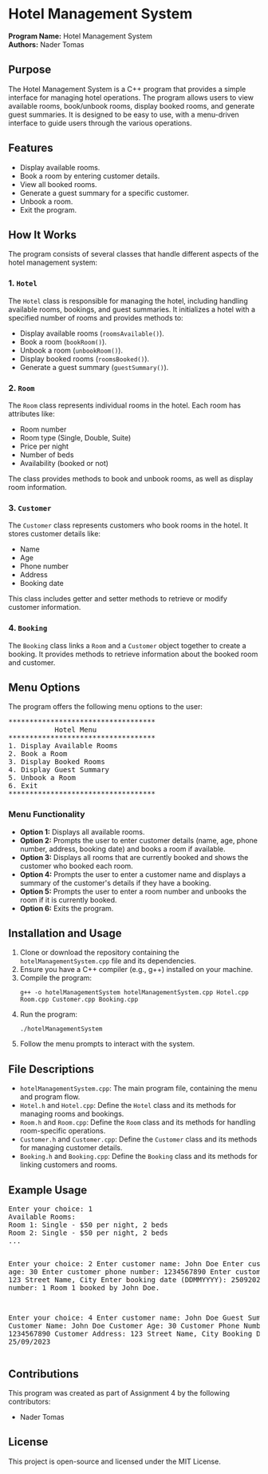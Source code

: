 <!DOCTYPE html>
<html lang="en">
<head>
  <meta charset="UTF-8">
  <meta name="viewport" content="width=device-width, initial-scale=1.0">
  
</head>
<body>

<h1>Hotel Management System</h1>
<p>
  <strong>Program Name:</strong> Hotel Management System<br>
  <strong>Authors:</strong> Nader Tomas<br>
</p>

<h2>Purpose</h2>
<p>
  The Hotel Management System is a C++ program that provides a simple interface for managing hotel operations. The program allows users to view available rooms, book/unbook rooms, display booked rooms, and generate guest summaries. It is designed to be easy to use, with a menu-driven interface to guide users through the various operations.
</p>

<h2>Features</h2>
<ul>
  <li>Display available rooms.</li>
  <li>Book a room by entering customer details.</li>
  <li>View all booked rooms.</li>
  <li>Generate a guest summary for a specific customer.</li>
  <li>Unbook a room.</li>
  <li>Exit the program.</li>
</ul>

<h2>How It Works</h2>
<p>
  The program consists of several classes that handle different aspects of the hotel management system:
</p>

<h3>1. <code>Hotel</code></h3>
<p>
  The <code>Hotel</code> class is responsible for managing the hotel, including handling available rooms, bookings, and guest summaries. It initializes a hotel with a specified number of rooms and provides methods to:
</p>
<ul>
  <li>Display available rooms (<code>roomsAvailable()</code>).</li>
  <li>Book a room (<code>bookRoom()</code>).</li>
  <li>Unbook a room (<code>unbookRoom()</code>).</li>
  <li>Display booked rooms (<code>roomsBooked()</code>).</li>
  <li>Generate a guest summary (<code>guestSummary()</code>).</li>
</ul>

<h3>2. <code>Room</code></h3>
<p>
  The <code>Room</code> class represents individual rooms in the hotel. Each room has attributes like:
</p>
<ul>
  <li>Room number</li>
  <li>Room type (Single, Double, Suite)</li>
  <li>Price per night</li>
  <li>Number of beds</li>
  <li>Availability (booked or not)</li>
</ul>
<p>
  The class provides methods to book and unbook rooms, as well as display room information.
</p>

<h3>3. <code>Customer</code></h3>
<p>
  The <code>Customer</code> class represents customers who book rooms in the hotel. It stores customer details like:
</p>
<ul>
  <li>Name</li>
  <li>Age</li>
  <li>Phone number</li>
  <li>Address</li>
  <li>Booking date</li>
</ul>
<p>
  This class includes getter and setter methods to retrieve or modify customer information.
</p>

<h3>4. <code>Booking</code></h3>
<p>
  The <code>Booking</code> class links a <code>Room</code> and a <code>Customer</code> object together to create a booking. It provides methods to retrieve information about the booked room and customer.
</p>

<h2>Menu Options</h2>
<p>
  The program offers the following menu options to the user:
</p>
<pre>
***********************************
           Hotel Menu              
***********************************
1. Display Available Rooms
2. Book a Room
3. Display Booked Rooms
4. Display Guest Summary
5. Unbook a Room
6. Exit
***********************************
</pre>

<h3>Menu Functionality</h3>
<ul>
  <li><strong>Option 1:</strong> Displays all available rooms.</li>
  <li><strong>Option 2:</strong> Prompts the user to enter customer details (name, age, phone number, address, booking date) and books a room if available.</li>
  <li><strong>Option 3:</strong> Displays all rooms that are currently booked and shows the customer who booked each room.</li>
  <li><strong>Option 4:</strong> Prompts the user to enter a customer name and displays a summary of the customer's details if they have a booking.</li>
  <li><strong>Option 5:</strong> Prompts the user to enter a room number and unbooks the room if it is currently booked.</li>
  <li><strong>Option 6:</strong> Exits the program.</li>
</ul>

<h2>Installation and Usage</h2>
<ol>
  <li>Clone or download the repository containing the <code>hotelManagementSystem.cpp</code> file and its dependencies.</li>
  <li>Ensure you have a C++ compiler (e.g., g++) installed on your machine.</li>
  <li>Compile the program:
    <pre><code>g++ -o hotelManagementSystem hotelManagementSystem.cpp Hotel.cpp Room.cpp Customer.cpp Booking.cpp</code></pre>
  </li>
  <li>Run the program:
    <pre><code>./hotelManagementSystem</code></pre>
  </li>
  <li>Follow the menu prompts to interact with the system.</li>
</ol>

<h2>File Descriptions</h2>
<ul>
  <li><code>hotelManagementSystem.cpp</code>: The main program file, containing the menu and program flow.</li>
  <li><code>Hotel.h</code> and <code>Hotel.cpp</code>: Define the <code>Hotel</code> class and its methods for managing rooms and bookings.</li>
  <li><code>Room.h</code> and <code>Room.cpp</code>: Define the <code>Room</code> class and its methods for handling room-specific operations.</li>
  <li><code>Customer.h</code> and <code>Customer.cpp</code>: Define the <code>Customer</code> class and its methods for managing customer details.</li>
  <li><code>Booking.h</code> and <code>Booking.cpp</code>: Define the <code>Booking</code> class and its methods for linking customers and rooms.</li>
</ul>

<h2>Example Usage</h2>
<pre>
Enter your choice: 1
Available Rooms:
Room 1: Single - $50 per night, 2 beds
Room 2: Single - $50 per night, 2 beds
...

Enter your choice: 2
Enter customer name: John Doe
Enter customer age: 30
Enter customer phone number: 1234567890
Enter customer address: 123 Street Name, City
Enter booking date (DDMMYYYY): 25092023
Enter room number: 1
Room 1 booked by John Doe.

Enter your choice: 4
Enter customer name: John Doe
Guest Summary:
Customer Name: John Doe
Customer Age: 30
Customer Phone Number: 1234567890
Customer Address: 123 Street Name, City
Booking Date: 25/09/2023
</pre>

<h2>Contributions</h2>
<p>
  This program was created as part of Assignment 4 by the following contributors:
</p>
<ul>
  <li>Nader Tomas</li>
</ul>

<h2>License</h2>
<p>
  This project is open-source and licensed under the MIT License.
</p>

</body>
</html>
